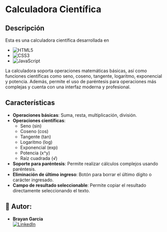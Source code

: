 # Calculadora Científica

## Descripción

Esta es una calculadora científica desarrollada en
* ![HTML5](https://img.shields.io/badge/html5-%23E34F26.svg?style=for-the-badge&logo=html5&logoColor=white)
* ![CSS3](https://img.shields.io/badge/css3-%231572B6.svg?style=for-the-badge&logo=css3&logoColor=white)
* ![JavaScript](https://img.shields.io/badge/javascript-%23323330.svg?style=for-the-badge&logo=javascript&logoColor=%23F7DF1E)

La calculadora soporta operaciones matemáticas básicas, así como funciones científicas como seno, coseno, tangente, logaritmo, exponencial y potencia. Además, permite el uso de paréntesis para operaciones más complejas y cuenta con una interfaz moderna y profesional.

## Características

- **Operaciones básicas**: Suma, resta, multiplicación, división.
- **Operaciones científicas**: 
  - Seno (sin)
  - Coseno (cos)
  - Tangente (tan)
  - Logaritmo (log)
  - Exponencial (exp)
  - Potencia (x^y)
  - Raíz cuadrada (√)
- **Soporte para paréntesis**: Permite realizar cálculos complejos usando paréntesis.
- **Eliminación de último ingreso**: Botón para borrar el último dígito o carácter ingresado.
- **Campo de resultado seleccionable**: Permite copiar el resultado directamente seleccionando el texto.

## 👤 Autor:
- <strong> Brayan Garcia </strong> <br>
[![LinkedIn](https://img.shields.io/badge/LinkedIn-blue?style=for-the-badge&logo=Linkedin&logoColor=white)](https://www.linkedin.com/in/brayan-garcia-pdls/)

